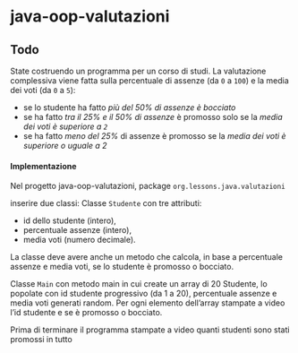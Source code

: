 # java-oop-valutazioni

## Todo
State costruendo un programma per un corso di studi.
La valutazione complessiva viene fatta sulla percentuale di assenze (da `0` a `100`) e la media dei voti (da `0` a `5`):
- se lo studente ha fatto *più del 50% di assenze è bocciato*
- se ha fatto *tra il 25% e il 50% di assenze* è promosso solo se la *media dei voti è superiore a `2`*
- se ha fatto *meno del 25%* di assenze è promosso se la *media dei voti è superiore o uguale a 2*

#### Implementazione
Nel progetto java-oop-valutazioni, 
package `org.lessons.java.valutazioni` 

inserire due classi:
Classe `Studente` con tre attributi: 
- id dello studente (intero), 
- percentuale assenze (intero), 
- media voti (numero decimale). 

La classe deve avere anche un metodo che calcola, in base a percentuale assenze e media voti, se lo studente è promosso o bocciato.

Classe `Main` con metodo main in cui create un array di 20 Studente, lo popolate con id studente progressivo (da 1 a 20), percentuale assenze e media voti generati random. 
Per ogni elemento dell’array stampate a video l’id studente e se è promosso o bocciato.

Prima di terminare il programma stampate a video quanti studenti sono stati promossi in tutto
